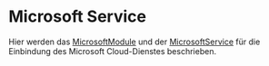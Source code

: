 # Microsoft Service

Hier werden das [MicrosoftModule](./MicrosoftModule.md) und der [MicrosoftService](./MicrosoftService.md) für die Einbindung des Microsoft Cloud-Dienstes beschrieben.
